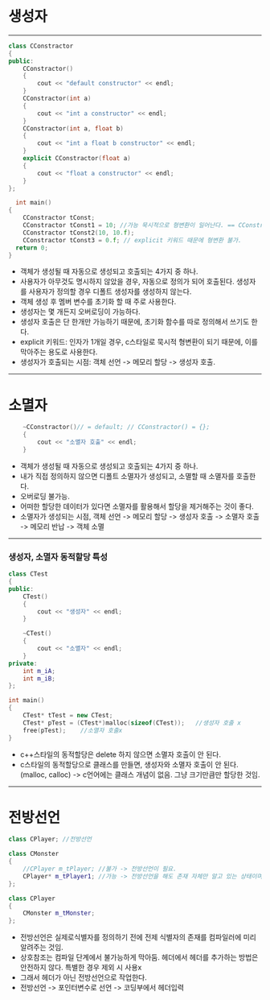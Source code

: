 # 생성자
***
```c++
class CConstractor
{
public:
	CConstractor()
	{
		cout << "default constructor" << endl;
	}
	CConstractor(int a)
	{
		cout << "int a constructor" << endl;
	}
	CConstractor(int a, float b)
	{
		cout << "int a float b constructor" << endl;
	}
	explicit CConstractor(float a)
	{
		cout << "float a constructor" << endl;
	}
}; 

  int main()
{
	CConstractor tConst;
	CConstractor tConst1 = 10; //가능 묵시적으로 형변환이 일어난다. == CConstructor tConst1(10).
	CConstractor tConst2(10, 10.f);
	CConstractor tConst3 = 0.f; // explicit 키워드 때문에 형변환 불가.
  return 0;
}
```
- 객체가 생성될 때 자동으로 생성되고 호출되는 4가지 중 하나.
- 사용자가 아무것도 명시하지 않았을 경우, 자동으로 정의가 되어 호출된다. 생성자를 사용자가 정의할 경우 디폴트 생성자를 생성하지 않는다.
- 객체 생성 후 멤버 변수를 초기화 할 때 주로 사용한다.
- 생성자는 몇 개든지 오버로딩이 가능하다.
- 생성자 호출은 단 한개만 가능하기 때문에, 초기화 함수를 따로 정의해서 쓰기도 한다.
- explicit 키워드: 인자가 1개일 경우, c스타일로 묵시적 형변환이 되기 때문에, 이를 막아주는 용도로 사용한다.
- 생성자가 호출되는 시점: 객체 선언 -> 메모리 할당 -> 생성자 호출.
***
# 소멸자
```c++
	~CConstractor()// = default; // CConstractor() = {};
	{
		cout << "소멸자 호출" << endl;
	}
```
- 객체가 생성될 때 자동으로 생성되고 호출되는 4가지 중 하나.
- 내가 직접 정의하지 않으면 디폴트 소멸자가 생성되고, 소멸할 때 소멸자를 호출한다.
- 오버로딩 불가능.
- 어떠한 할당한 데이터가 있다면 소멸자를 활용해서 할당을 제거해주는 것이 좋다.
- 소멸자가 생성되는 시점, 객체 선언 -> 메모리 할당 -> 생성자 호출 -> 소멸자 호출 -> 메모리 반납 -> 객체 소멸
***
### 생성자, 소멸자 동적할당 특성
```c++
class CTest
{
public:
	CTest()
	{
		cout << "생성자" << endl;
	}

	~CTest()
	{
		cout << "소멸자" << endl;
	}
private:
	int m_iA;
	int m_iB;
};

int main()
{
	CTest* tTest = new CTest;
	CTest* pTest = (CTest*)malloc(sizeof(CTest));	//생성자 호출 x
	free(pTest);	//소멸자 호출x
}
```
- c++스타일의 동적할당은 delete 하지 않으면 소멸자 호출이 안 된다.
- c스타일의 동적할당으로 클래스를 만들면, 생성자와 소멸자 호출이 안 된다. (malloc, calloc) -> c언어에는 클래스 개념이 없음. 그냥 크기만큼만 할당한 것임.
***
# 전방선언
```c++
class CPlayer; //전방선언

class CMonster
{
	//CPlayer m_tPlayer; //불가 -> 전방선언이 필요.
	CPlayer* m_tPlayer1; //가능 -> 전방선언을 해도 존재 자체만 알고 있는 상태이며, 상세정보를 모르는 있음. 하여 포인터 정보로 접근한다. 포인터는 4바이트 크기이기 때문에
};

class CPlayer
{
	CMonster m_tMonster;
};
```
- 전방선언은 실제로식별자를 정의하기 전에 전제 식별자의 존재를 컴파일러에 미리 알려주는 것임.
- 상호참조는 컴파일 단계에서 불가능하게 막아둠. 헤더에서 헤더를 추가하는 방법은 안전하지 않다. 특별한 경우 제외 시 사용x
- 그래서 헤더가 아닌 전방선언으로 작업한다.
- 전방선언 -> 포인터변수로 선언 -> 코딩부에서 헤더입력
